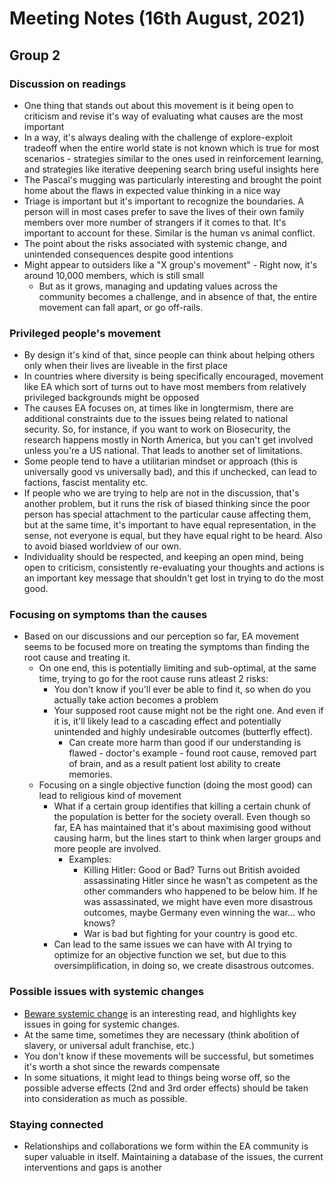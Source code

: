 # Meeting Notes (16th August, 2021)

## Group 2

### Discussion on readings

* One thing that stands out about this movement is it being open to criticism and revise it's way of evaluating what causes are the most important
* In a way, it's always dealing with the challenge of explore-exploit tradeoff when the entire world state is not known which is true for most scenarios - strategies similar to the ones used in reinforcement learning, and strategies like iterative deepening search bring useful insights here
* The Pascal's mugging was particularly interesting and brought the point home about the flaws in expected value thinking in a nice way
* Triage is important but it's important to recognize the boundaries. A person will in most cases prefer to save the lives of their own family members over more number of strangers if it comes to that. It's important to account for these. Similar is the human vs animal conflict.
* The point about the risks associated with systemic change, and unintended consequences despite good intentions
* Might appear to outsiders like a "X group's movement" - Right now, it's around 10,000 members, which is still small
  * But as it grows, managing and updating values across the community becomes a challenge, and in absence of that, the entire movement can fall apart, or go off-rails.

### Privileged people's movement

* By design it's kind of that, since people can think about helping others only when their lives are liveable in the first place
* In countries where diversity is being specifically encouraged, movement like EA which sort of turns out to have most members from relatively privileged backgrounds might be opposed
* The causes EA focuses on, at times like in longtermism, there are additional constraints due to the issues being related to national security. So, for instance, if you want to work on Biosecurity, the research happens mostly in North America, but you can't get involved unless you're a US national. That leads to another set of limitations.
* Some people tend to have a utilitarian mindset or approach (this is universally good vs universally bad), and this if unchecked, can lead to factions, fascist mentality etc.
* If people who we are trying to help are not in the discussion, that's another problem, but it runs the risk of biased thinking since the poor person has special attachment to the particular cause affecting them, but at the same time, it's important to have equal representation, in the sense, not everyone is equal, but they have equal right to be heard. Also to avoid biased worldview of our own.
* Individuality should be respected, and keeping an open mind, being open to criticism, consistently re-evaluating your thoughts and actions is an important key message that shouldn't get lost in trying to do the most good.

### Focusing on symptoms than the causes

* Based on our discussions and our perception so far, EA movement seems to be focused more on treating the symptoms than finding the root cause and treating it.
  * On one end, this is potentially limiting and sub-optimal, at the same time, trying to go for the root cause runs atleast 2 risks:
    * You don't know if you'll ever be able to find it, so when do you actually take action becomes a problem
    * Your supposed root cause might not be the right one. And even if it is, it'll likely lead to a cascading effect and potentially unintended and highly undesirable outcomes (butterfly effect).
      * Can create more harm than good if our understanding is flawed - doctor's example - found root cause, removed part of brain, and as a result patient lost ability to create memories.
  * Focusing on a single objective function (doing the most good) can lead to religious kind of movement
    * What if a certain group identifies that killing a certain chunk of the population is better for the society overall. Even though so far, EA has maintained that it's about maximising good without causing harm, but the lines start to think when larger groups and more people are involved.
      * Examples:
        * Killing Hitler: Good or Bad? Turns out British avoided assassinating Hitler since he wasn't as competent as the other commanders who happened to be below him. If he was assassinated, we might have even more disastrous outcomes, maybe Germany even winning the war... who knows?
        * War is bad but fighting for your country is good etc.
    * Can lead to the same issues we can have with AI trying to optimize for an objective function we set, but due to this oversimplification, in doing so, we create disastrous outcomes.

### Possible issues with systemic changes

* [Beware systemic change](https://web.archive.org/web/20200424075657/https://slatestarcodex.com/2015/09/22/beware-systemic-change/) is an interesting read, and highlights key issues in going for systemic changes.
* At the same time, sometimes they are necessary (think abolition of slavery, or universal adult franchise, etc.)
* You don't know if these movements will be successful, but sometimes it's worth a shot since the rewards compensate
* In some situations, it might lead to things being worse off, so the possible adverse effects (2nd and 3rd order effects) should be taken into consideration as much as possible.

### Staying connected

* Relationships and collaborations we form within the EA community is super valuable in itself. Maintaining a database of the issues, the current interventions and gaps is another
